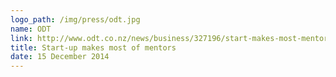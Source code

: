 ```yaml
---
logo_path: /img/press/odt.jpg
name: ODT
link: http://www.odt.co.nz/news/business/327196/start-makes-most-mentors
title: Start-up makes most of mentors
date: 15 December 2014
---
```


